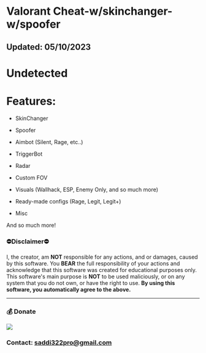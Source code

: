 # Valorant Cheat-w/skinchanger-w/spoofer

## Updated: 05/10/2023

# Undetected

# Features: 

- SkinChanger

- Spoofer

- Aimbot (Silent, Rage, etc..)

- TriggerBot

- Radar

- Custom FOV

- Visuals (Wallhack, ESP, Enemy Only, and so much more)

- Ready-made configs (Rage, Legit, Legit+)

- Misc

And so much more!

### ⛔Disclaimer⛔

I, the creator, am __NOT__ responsible for any actions, and or damages, caused by this software. You __BEAR__ the full responsibility of your actions and acknowledge that this software was created for educational purposes only. This software's main purpose is __NOT__ to be used maliciously, or on any system that you do not own, or have the right to use. __By using this software, you automatically agree to the above.__

---
### 💰 Donate
   <a href="https://www.donationalerts.com/r/nick_vinesmoke"><img src="https://img.shields.io/badge/Donationalerts-F37623?style=for-the-badge&logo=Cash%20App&logoColor=white"></a>

### Contact: saddi322pro@gmail.com